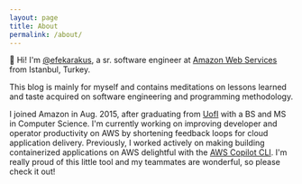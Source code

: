 ```yaml
---
layout: page
title: About
permalink: /about/
---
```


👋 Hi! I'm [@efekarakus](https://twitter.com/efekarakus), a sr. software engineer at [Amazon Web Services](https://aws.amazon.com/) from Istanbul, Turkey. 

This blog is mainly for myself and contains meditations on lessons learned and taste acquired on software engineering and programming methodology.

I joined Amazon in Aug. 2015, after graduating from [UofI](https://cs.illinois.edu/) with a BS and MS in Computer Science. I'm currently working on improving developer and operator productivity on AWS by shortening feedback loops for cloud application delivery. Previously, I worked actively on making building containerized applications on AWS delightful with the [AWS Copilot CLI](https://github.com/aws/copilot-cli). I'm really proud of this little tool and my teammates are wonderful, so please check it out!




